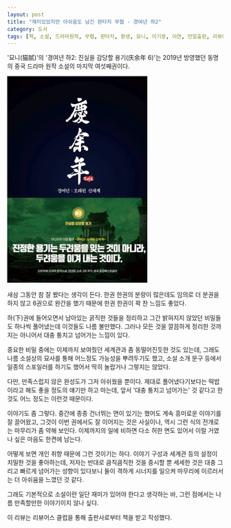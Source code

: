 ```yaml
---
layout: post
title: "재미있었지만 아쉬움도 남긴 판타지 무협 - 경여년 하2"
category: 도서
tags: [책, 소설, 드라마원작, 무협, 판타지, 환생, 묘니, 이기용, 이연, 만일출판, 리뷰어스 클럽, 서평]
---
```


'묘니(猫腻)'의
'경여년 하2: 진실을 감당할 용기(庆余年 6)'는
2019년 방영했던 동명의 중국 드라마 원작 소설의 마지막 여섯째권이다.

![표지](/images/book/joy-of-life-6-book-h480.jpg)

새삼 그동안 참 잘 봤다는 생각이 든다.
한권 한권의 분량이 많은데도 임의로 더 분권을 하지 않고
6권으로 완간을 했기 때문에 한권 한권이 꽉 찬 느낌도 좋았다.

하(下)권에 들어오면서 남아있는 굵직한 것들을 정리하고
그간 밝혀지지 않았던 비밀들도 하나씩 풀어냈는데
이것들도 나름 볼만했다.
그러나 모든 것을 깔끔하게 정리한 것까지는 아니어서 대충 퉁치고 넘어가는 느낌이 있다.

중요한 비밀 중에는 이제까지 보여줬던 세계관과 좀 동떨어진듯한 것도 있는데,
그래도 나름 소설상의 묘사를 통해 어느정도 가능성을 뿌려두기도 했고,
소설 소개 문구 등에서 일종의 스포일러를 하기도 했어서 딱히 놀랍거나 그렇지는 않았다.

다만, 만족스럽지 않은 완성도가 그저 아쉬웠을 뿐이다.
제대로 풀어냈다기보다는 떡밥이라고 해도 좋을 정도의 얘기만 하고 마는데,
앞서 '대충 퉁치고 넘어가는' 것 같다고 한 것도 어느 정도는 이런것 때문이다.

이야기도 좀 그렇다.
중간에 종종 건너뛰는 면이 있기는 했어도 계속 흥미로운 이야기를 잘 끌어왔고,
그것이 이번 권에서도 잘 이어지는 것은 사실이나,
역시 그런 식의 전개로는 마무리가 좀 약해 보인다.
이제까지의 일에 비하면 다소 허한 면도 있어서 이럴 거였나 싶은 마음도 한켠에 남는다.

어떻게 보면 개인 취향 때문에 그런 것이기는 하다.
이야기 구성과 세계관 등의 설정이 치밀한 것을 좋아하는데,
저자는 반대로 큼직큼직한 것을 중시할 뿐 세세한 것은 대충 그리고 빠르게 넘어가는 성향이 있다보니
둘이 격하게 시너지를 일으켜 마무리에 이르러서는 더 아쉬움을 느꼈던 것 같다.

그래도 기본적으로 소설이란 일단 재미가 있어야 한다고 생각하는 바,
그런 점에서는 나름 만족할만한 이야기이지 않나 싶다.



<div class="im im-info">
이 리뷰는 리뷰어스 클럽을 통해 출판사로부터 책을 받고 작성했다.
</div>
